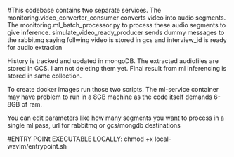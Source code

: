 #This codebase contains two separate services.
The monitoring.video_converter_consumer converts video into audio segments. 
The monitoring.ml_batch_processor.py to process these audio segments to give inference. 
simulate_video_ready_producer sends dummy messages to the rabbitmq saying follwing video is stored in gcs and interview_id is ready for audio extracion

History is tracked and updated in mongoDB. The extracted audiofiles are stored in GCS. I am not deleting them yet. FInal result from ml inferencing is stored in same collection. 

To create docker images run those two scripts. The ml-service container may have problem to run in a 8GB machine as the code itself demands 6-8GB of ram. 

You can edit parameters like how many segments you want to process in a single ml pass, url for rabbitmq or gcs/mongdb destinations

#ENTRY POINt EXECUTABLE LOCALLY: chmod +x local-wavlm/entrypoint.sh